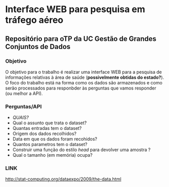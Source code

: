 # Interface WEB para pesquisa em tráfego aéreo
## Repositório para oTP da UC Gestão de Grandes Conjuntos de Dados

### Objetivo

  O objetivo para o trabalho é realizar uma interface WEB para a pesquisa de informações relativas à área de saúde (**possivelmente obtidas do estado?**). O foco do trabalho está na forma como os dados são armazenados e como serão processados para responbder às perguntas que vamos responder (ou melhor a API).
  
 ### Perguntas/API
 
 * *QUAIS?*
 * Qual o assunto que trata o dataset?
 * Quantas entradas tem o dataset?
 * Origem dos dados recolhidos?
 * Data em que os dados foram recohidos?
 * Quantos parametros tem o dataset?
 * Construir uma função do estilo *head*  para devolver uma amostra ?
 * Qual o tamanho (em memória) ocupa?
 
### LINK
http://stat-computing.org/dataexpo/2009/the-data.html
